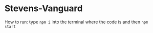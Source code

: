 # Stevens-Vanguard
How to run:
type ```npm i``` into the terminal where the code is and then
```npm start```
